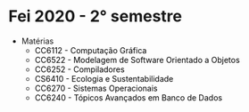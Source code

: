 # Fei 2020 - 2° semestre

* Matérias
	* <a style="text-decoration:none; color: black;" href="./cc6112_computacao_grafica/main_computacao_grafica.md">CC6112 - Computação Gráfica</a> 
	* <a style="text-decoration:none; color: black;" href="#">CC6522 - Modelagem de Software Orientado a Objetos</a>
	* <a style="text-decoration:none; color: black;" href="#"> CC6252 - Compiladores</a>
	* <a style="text-decoration:none; color: black;" href="#"> CS6410 - Ecologia e Sustentabilidade</a>
	* <a style="text-decoration:none; color: black;" href="#"> CC6270 - Sistemas Operacionais</a>
	* <a style="text-decoration:none; color: black;" href="#"> CC6240 - Tópicos Avançados em Banco de Dados</a>
